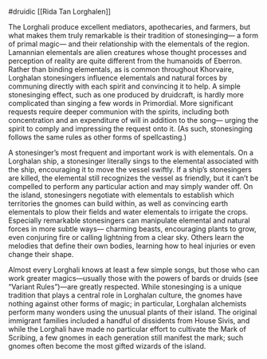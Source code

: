 #druidic [[Rida Tan Lorghalen]]

The Lorghali produce excellent mediators, apothecaries, and farmers, but what makes them truly remarkable is their tradition of stonesinging— a form of primal magic— and their relationship with the elementals of the region. Lamannian elementals are alien creatures whose thought processes and perception of reality are quite different from the humanoids of Eberron. Rather than binding elementals, as is common throughout Khorvaire, Lorghalan stonesingers influence elementals and natural forces by communing directly with each spirit and convincing it to help. A simple stonesinging effect, such as one produced by druidcraft, is hardly more complicated than singing a few words in Primordial. More significant requests require deeper communion with the spirits, including both concentration and an expenditure of will in addition to the song— urging the spirit to comply and impressing the request onto it. (As such, stonesinging follows the same rules as other forms of spellcasting.)

A stonesinger’s most frequent and important work is with elementals. On a Lorghalan ship, a stonesinger literally sings to the elemental associated with the ship, encouraging it to move the vessel swiftly. If a ship’s stonesingers are killed, the elemental still recognizes the vessel as friendly, but it can’t be compelled to perform any particular action and may simply wander off. On the island, stonesingers negotiate with elementals to establish which territories the gnomes can build within, as well as convincing earth elementals to plow their fields and water elementals to irrigate the crops. Especially remarkable stonesingers can manipulate elemental and natural forces in more subtle ways— charming beasts, encouraging plants to grow, even conjuring fire or calling lightning from a clear sky. Others learn the melodies that define their own bodies, learning how to heal injuries or even change their shape.

Almost every Lorghali knows at least a few simple songs, but those who can work greater magics—usually those with the powers of bards or druids (see “Variant Rules”)—are greatly respected. While stonesinging is a unique tradition that plays a central role in Lorghalan culture, the gnomes have nothing against other forms of magic; in particular, Lorghalan alchemists perform many wonders using the unusual plants of their island. The original immigrant families included a handful of dissidents from House Sivis, and while the Lorghali have made no particular effort to cultivate the Mark of Scribing, a few gnomes in each generation still manifest the mark; such gnomes often become the most gifted wizards of the island.
